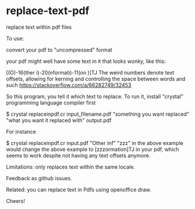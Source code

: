 # replace-text-pdf

replace text within pdf files

To use: 

convert your pdf to "uncompressed" format

your pdf might well have some text in it that looks wonky, like this:

[(O)-16(ther i)-20(nformati)-11(on )]TJ
The weird numbers denote text offsets, allowing for kerning and controlling the space between words and such https://stackoverflow.com/a/66282749/32453

So this program, you tell it which text to replace.
To run it, install "crystal" programming language compiler first

$ crystal replaceinpdf.cr input_filename.pdf "something you want replaced" "what you want it replaced with" output.pdf

For instance 

$ crystal replaceinpdf.cr input.pdf "Other inf" "zzz" in the above example
would change the above example to [zzzormation]TJ in your pdf, which seems to work despite not having any text offsets anymore.

Limitations: only replaces text within the same locale.

Feedback as github issues.

Related: you can replace text in Pdfs using openoffice draw. 

Cheers!
